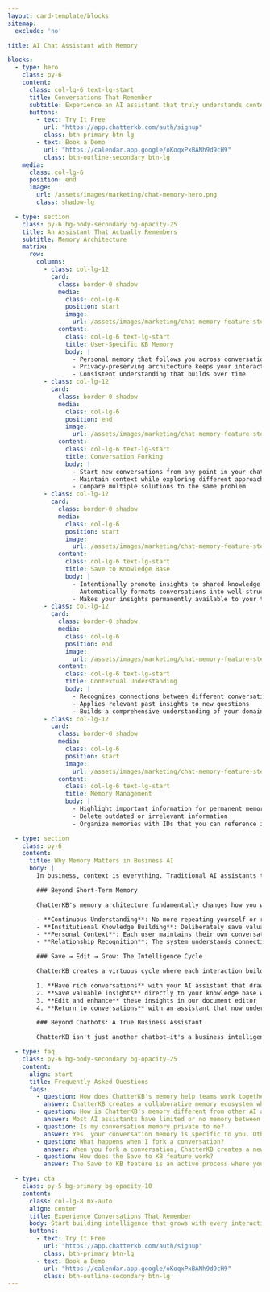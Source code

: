 ```yaml
---
layout: card-template/blocks
sitemap:
  exclude: 'no'

title: AI Chat Assistant with Memory

blocks:
  - type: hero
    class: py-6
    content:
      class: col-lg-6 text-lg-start
      title: Conversations That Remember
      subtitle: Experience an AI assistant that truly understands context, remembers your history, and builds intelligence over time. Not just another chatbot.
      buttons:
        - text: Try It Free
          url: "https://app.chatterkb.com/auth/signup"
          class: btn-primary btn-lg
        - text: Book a Demo
          url: "https://calendar.app.google/oKoqxPxBANh9d9cH9"
          class: btn-outline-secondary btn-lg
    media:
      class: col-lg-6
      position: end
      image:
        url: /assets/images/marketing/chat-memory-hero.png
        class: shadow-lg

  - type: section
    class: py-6 bg-body-secondary bg-opacity-25
    title: An Assistant That Actually Remembers
    subtitle: Memory Architecture
    matrix:
      row:
        columns:
          - class: col-lg-12
            card:
              class: border-0 shadow
              media:
                class: col-lg-6
                position: start
                image:
                  url: /assets/images/marketing/chat-memory-feature-step-1.png
              content:
                class: col-lg-6 text-lg-start
                title: User-Specific KB Memory
                body: |
                  - Personal memory that follows you across conversations
                  - Privacy-preserving architecture keeps your interactions confidential
                  - Consistent understanding that builds over time
          - class: col-lg-12
            card:
              class: border-0 shadow
              media:
                class: col-lg-6
                position: end
                image:
                  url: /assets/images/marketing/chat-memory-feature-step-2.png
              content:
                class: col-lg-6 text-lg-start
                title: Conversation Forking
                body: |
                  - Start new conversations from any point in your chat history
                  - Maintain context while exploring different approaches
                  - Compare multiple solutions to the same problem
          - class: col-lg-12
            card:
              class: border-0 shadow
              media:
                class: col-lg-6
                position: start
                image:
                  url: /assets/images/marketing/chat-memory-feature-step-3.png
              content:
                class: col-lg-6 text-lg-start
                title: Save to Knowledge Base
                body: |
                  - Intentionally promote insights to shared knowledge
                  - Automatically formats conversations into well-structured documents
                  - Makes your insights permanently available to your team
          - class: col-lg-12
            card:
              class: border-0 shadow
              media:
                class: col-lg-6
                position: end
                image:
                  url: /assets/images/marketing/chat-memory-feature-step-4.png
              content:
                class: col-lg-6 text-lg-start
                title: Contextual Understanding
                body: |
                  - Recognizes connections between different conversations
                  - Applies relevant past insights to new questions
                  - Builds a comprehensive understanding of your domain
          - class: col-lg-12
            card:
              class: border-0 shadow
              media:
                class: col-lg-6
                position: start
                image:
                  url: /assets/images/marketing/chat-memory-feature-step-5.png
              content:
                class: col-lg-6 text-lg-start
                title: Memory Management
                body: |
                  - Highlight important information for permanent memory
                  - Delete outdated or irrelevant information
                  - Organize memories with IDs that you can reference in chats and workflows

  - type: section
    class: py-6
    content:
      title: Why Memory Matters in Business AI
      body: |
        In business, context is everything. Traditional AI assistants treat every conversation as if it's the first time you've met, forcing you to repeatedly explain your situation, preferences, and goals.

        ### Beyond Short-Term Memory

        ChatterKB's memory architecture fundamentally changes how you work with AI:

        - **Continuous Understanding**: No more repeating yourself or reestablishing context in every conversation
        - **Institutional Knowledge Building**: Deliberately save valuable insights to your knowledge base, creating a growing intelligence system
        - **Personal Context**: Each user maintains their own conversation memory within the knowledge base, ensuring privacy while enabling collaboration
        - **Relationship Recognition**: The system understands connections between different topics, projects, and teams

        ### Save → Edit → Grow: The Intelligence Cycle

        ChatterKB creates a virtuous cycle where each interaction builds your business intelligence:

        1. **Have rich conversations** with your AI assistant that draw on your existing knowledge
        2. **Save valuable insights** directly to your knowledge base with a single click
        3. **Edit and enhance** these insights in our document editor
        4. **Return to conversations** with an assistant that now understands your enhanced knowledge

        ### Beyond Chatbots: A True Business Assistant

        ChatterKB isn't just another chatbot—it's a business intelligence system that grows with you. By maintaining memory across conversations and enabling deliberate knowledge building, it transforms from a simple question-answering tool into a true business assistant that understands your organization's unique context.

  - type: faq
    class: py-6 bg-body-secondary bg-opacity-25
    content:
      align: start
      title: Frequently Asked Questions
      faqs:
        - question: How does ChatterKB's memory help teams work together?
          answer: ChatterKB creates a collaborative memory ecosystem where each team member maintains their personal conversation history while contributing to a shared knowledge base. When someone saves valuable insights from their chat, those become accessible to the entire team. This preserves institutional knowledge even as team members change roles or leave the organization, while maintaining personal privacy in day-to-day conversations.
        - question: How is ChatterKB's memory different from other AI assistants?
          answer: Most AI assistants have limited or no memory between sessions. ChatterKB uses a user-specific memory architecture that maintains your personal context across all conversations within a knowledge base. This means information you shared in January is still available to you in December, creating true continuity in your AI interactions.
        - question: Is my conversation memory private to me?
          answer: Yes, your conversation memory is specific to you. Other users don't see your personal conversation history or memory, even when working in the same knowledge base. This ensures privacy while still allowing you to contribute to shared knowledge when you choose to.
        - question: What happens when I fork a conversation?
          answer: When you fork a conversation, ChatterKB creates a new branch that maintains all the context from the original conversation up to that point. This allows you to explore different directions without losing your place in the original thread. Each fork can then develop independently with its own local memory.
        - question: How does the Save to KB feature work?
          answer: The Save to KB feature is an active process where you deliberately transform selected chat conversations into permanent knowledge. When you click the Save to KB button, ChatterKB automatically formats your conversation into a well-structured document that becomes part of your shared knowledge base, making those insights available to your entire team.

  - type: cta
    class: py-5 bg-primary bg-opacity-10
    content:
      class: col-lg-8 mx-auto
      align: center
      title: Experience Conversations That Remember
      body: Start building intelligence that grows with every interaction.
      buttons:
        - text: Try It Free
          url: "https://app.chatterkb.com/auth/signup"
          class: btn-primary btn-lg
        - text: Book a Demo
          url: "https://calendar.app.google/oKoqxPxBANh9d9cH9"
          class: btn-outline-secondary btn-lg
---
```

